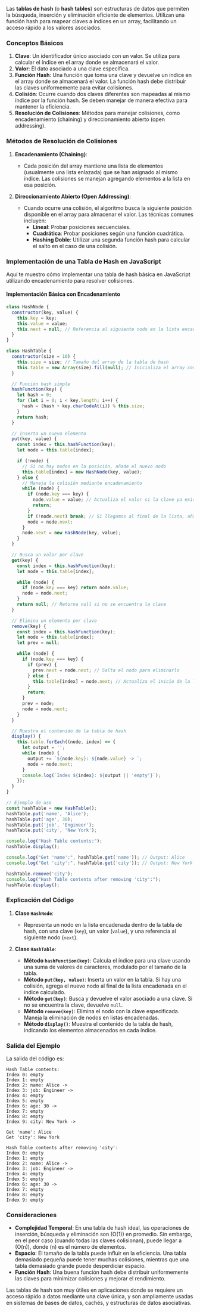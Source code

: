 Las **tablas de hash** (o **hash tables**) son estructuras de datos que permiten la búsqueda, inserción y eliminación eficiente de elementos. Utilizan una función hash para mapear claves a índices en un array, facilitando un acceso rápido a los valores asociados.

### Conceptos Básicos

1. **Clave**: Un identificador único asociado con un valor. Se utiliza para calcular el índice en el array donde se almacenará el valor.
2. **Valor**: El dato asociado a una clave específica.
3. **Función Hash**: Una función que toma una clave y devuelve un índice en el array donde se almacenará el valor. La función hash debe distribuir las claves uniformemente para evitar colisiones.
4. **Colisión**: Ocurre cuando dos claves diferentes son mapeadas al mismo índice por la función hash. Se deben manejar de manera efectiva para mantener la eficiencia.
5. **Resolución de Colisiones**: Métodos para manejar colisiones, como encadenamiento (chaining) y direccionamiento abierto (open addressing).

### Métodos de Resolución de Colisiones

1. **Encadenamiento (Chaining)**:
   - Cada posición del array mantiene una lista de elementos (usualmente una lista enlazada) que se han asignado al mismo índice. Las colisiones se manejan agregando elementos a la lista en esa posición.

2. **Direccionamiento Abierto (Open Addressing)**:
   - Cuando ocurre una colisión, el algoritmo busca la siguiente posición disponible en el array para almacenar el valor. Las técnicas comunes incluyen:
     - **Lineal**: Probar posiciones secuenciales.
     - **Cuadrática**: Probar posiciones según una función cuadrática.
     - **Hashing Doble**: Utilizar una segunda función hash para calcular el salto en el caso de una colisión.

### Implementación de una Tabla de Hash en JavaScript

Aquí te muestro cómo implementar una tabla de hash básica en JavaScript utilizando encadenamiento para resolver colisiones.

#### Implementación Básica con Encadenamiento

```javascript
class HashNode {
  constructor(key, value) {
    this.key = key;
    this.value = value;
    this.next = null; // Referencia al siguiente nodo en la lista encadenada
  }
}

class HashTable {
  constructor(size = 10) {
    this.size = size; // Tamaño del array de la tabla de hash
    this.table = new Array(size).fill(null); // Inicializa el array con nulls
  }

  // Función hash simple
  hashFunction(key) {
    let hash = 0;
    for (let i = 0; i < key.length; i++) {
      hash = (hash + key.charCodeAt(i)) % this.size;
    }
    return hash;
  }

  // Inserta un nuevo elemento
  put(key, value) {
    const index = this.hashFunction(key);
    let node = this.table[index];

    if (!node) {
      // Si no hay nodos en la posición, añade el nuevo nodo
      this.table[index] = new HashNode(key, value);
    } else {
      // Maneja la colisión mediante encadenamiento
      while (node) {
        if (node.key === key) {
          node.value = value; // Actualiza el valor si la clave ya existe
          return;
        }
        if (!node.next) break; // Si llegamos al final de la lista, añadimos el nuevo nodo
        node = node.next;
      }
      node.next = new HashNode(key, value);
    }
  }

  // Busca un valor por clave
  get(key) {
    const index = this.hashFunction(key);
    let node = this.table[index];

    while (node) {
      if (node.key === key) return node.value;
      node = node.next;
    }
    return null; // Retorna null si no se encuentra la clave
  }

  // Elimina un elemento por clave
  remove(key) {
    const index = this.hashFunction(key);
    let node = this.table[index];
    let prev = null;

    while (node) {
      if (node.key === key) {
        if (prev) {
          prev.next = node.next; // Salta el nodo para eliminarlo
        } else {
          this.table[index] = node.next; // Actualiza el inicio de la lista
        }
        return;
      }
      prev = node;
      node = node.next;
    }
  }

  // Muestra el contenido de la tabla de hash
  display() {
    this.table.forEach((node, index) => {
      let output = '';
      while (node) {
        output += `${node.key}: ${node.value} -> `;
        node = node.next;
      }
      console.log(`Index ${index}: ${output || 'empty'}`);
    });
  }
}

// Ejemplo de uso
const hashTable = new HashTable();
hashTable.put('name', 'Alice');
hashTable.put('age', 30);
hashTable.put('job', 'Engineer');
hashTable.put('city', 'New York');

console.log("Hash Table contents:");
hashTable.display();

console.log("Get 'name':", hashTable.get('name')); // Output: Alice
console.log("Get 'city':", hashTable.get('city')); // Output: New York

hashTable.remove('city');
console.log("Hash Table contents after removing 'city':");
hashTable.display();
```

### Explicación del Código

1. **Clase `HashNode`**:
   - Representa un nodo en la lista encadenada dentro de la tabla de hash, con una clave (`key`), un valor (`value`), y una referencia al siguiente nodo (`next`).

2. **Clase `HashTable`**:
   - **Método `hashFunction(key)`**: Calcula el índice para una clave usando una suma de valores de caracteres, modulado por el tamaño de la tabla.
   - **Método `put(key, value)`**: Inserta un valor en la tabla. Si hay una colisión, agrega el nuevo nodo al final de la lista encadenada en el índice calculado.
   - **Método `get(key)`**: Busca y devuelve el valor asociado a una clave. Si no se encuentra la clave, devuelve `null`.
   - **Método `remove(key)`**: Elimina el nodo con la clave especificada. Maneja la eliminación de nodos en listas encadenadas.
   - **Método `display()`**: Muestra el contenido de la tabla de hash, indicando los elementos almacenados en cada índice.

### Salida del Ejemplo

La salida del código es:

```
Hash Table contents:
Index 0: empty
Index 1: empty
Index 2: name: Alice -> 
Index 3: job: Engineer -> 
Index 4: empty
Index 5: empty
Index 6: age: 30 -> 
Index 7: empty
Index 8: empty
Index 9: city: New York -> 

Get 'name': Alice
Get 'city': New York

Hash Table contents after removing 'city':
Index 0: empty
Index 1: empty
Index 2: name: Alice -> 
Index 3: job: Engineer -> 
Index 4: empty
Index 5: empty
Index 6: age: 30 -> 
Index 7: empty
Index 8: empty
Index 9: empty
```

### Consideraciones

- **Complejidad Temporal**: En una tabla de hash ideal, las operaciones de inserción, búsqueda y eliminación son \(O(1)\) en promedio. Sin embargo, en el peor caso (cuando todas las claves colisionan), puede llegar a \(O(n)\), donde \(n\) es el número de elementos.
- **Espacio**: El tamaño de la tabla puede influir en la eficiencia. Una tabla demasiado pequeña puede tener muchas colisiones, mientras que una tabla demasiado grande puede desperdiciar espacio.
- **Función Hash**: Una buena función hash debe distribuir uniformemente las claves para minimizar colisiones y mejorar el rendimiento.

Las tablas de hash son muy útiles en aplicaciones donde se requiere un acceso rápido a datos mediante una clave única, y son ampliamente usadas en sistemas de bases de datos, cachés, y estructuras de datos asociativas.